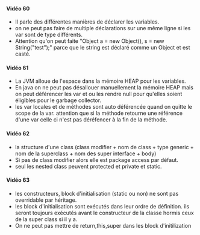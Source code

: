 #### Vidéo 60
- Il parle des différentes manières de déclarer les variables.
- on ne peut pas faire de multiple déclarations sur une même ligne si les var sont de type différents.
- Attention qu'on peut faite "Object a = new Object(), s = new String("test");" parce que le string est déclaré
comme un Object et est casté.

#### Vidéo 61
- La JVM alloue de l'espace dans la mémoire HEAP pour les variables.
- En java on ne peut pas désallouer manuellement la mémoire HEAP mais on peut déférencer les var et ou les rendre null
pour qu'elles soient éligibles pour le garbage collector.
- les var locales et de méthodes sont auto déférencée quand on quitte le scope de la var.
attention que si la méthode retourne une référence d'une var celle ci n'est pas déréfencer à la fin de la méthode.

#### Vidéo 62
- la structure d'une class (class modifier + nom de class + type generic + nom de la superclass + nom des super interface + body)
- Si pas de class modifier alors elle est package access par défaut.
- seul les nested class peuvent protected et private et static.

#### Vidéo 63
- les constructeurs, block d'initialisation (static ou non) ne sont pas overridable par héritage.
- les block d'initialisation sont exécutés dans leur ordre de définition. ils seront toujours exécutés avant le constructeur
de la classe hormis ceux de la super class si il y a.
- On ne peut pas mettre de return,this,super dans les block d'initilization



